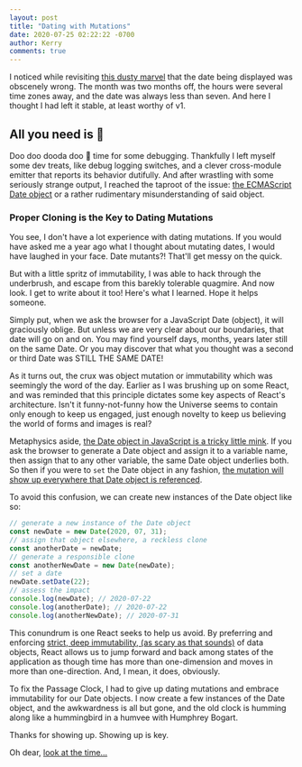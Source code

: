 ```yaml
---
layout: post
title: "Dating with Mutations"
date: 2020-07-25 02:22:22 -0700
author: Kerry
comments: true
---
```


I noticed while revisiting [this dusty marvel](https://passage.atmanaut.us/) that the date being displayed was obscenely wrong. The month was two months off, the hours were several time zones away, and the date was always less than seven. And here I thought I had left it stable, at least worthy of v1.

## All you need is 🧤

Doo doo dooda doo 🎺  time for some debugging. Thankfully I left myself some dev treats, like debug logging switches, and a clever cross-module emitter that reports its behavior dutifully. And after wrastling with some seriously strange output, I reached the taproot of the issue: [the ECMAScript Date object](https://developer.mozilla.org/en-US/docs/Web/JavaScript/Reference/Global_Objects/Date) or a rather rudimentary misunderstanding of said object.

### Proper Cloning is the Key to Dating Mutations

You see, I don't have a lot experience with dating mutations. If you would have asked me a year ago what I thought about mutating dates, I would have laughed in your face. Date mutants?! That'll get messy on the quick.

But with a little spritz of immutability, I was able to hack through the underbrush, and escape from this barekly tolerable quagmire. And now look. I get to write about it too! Here's what I learned. Hope it helps someone.

Simply put, when we ask the browser for a JavaScript Date (object), it will graciously oblige. But unless we are very clear about our boundaries, that date will go on and on. You may find yourself days, months, years later still on the same Date. Or you may discover that what you thought was a second or third Date was STILL THE SAME DATE!

As it turns out, the crux was object mutation or immutability which was seemingly the word of the day. Earlier as I was brushing up on some React, and was reminded that this principle dictates some key aspects of React's architecture. Isn't it funny-not-funny how the Universe seems to contain only enough to keep us engaged, just enough novelty to keep us believing the world of forms and images is real?

Metaphysics aside, [the Date object in JavaScript is a tricky little mink](https://css-tricks.com/everything-you-need-to-know-about-date-in-javascript/). If you ask the browser to generate a Date object and assign it to a variable name, then assign that to any other variable, the same Date object underlies both. So then if you were to `set` the Date object in any fashion, [the mutation will show up everywhere that Date object is referenced](https://unspecified.wordpress.com/2013/08/02/why-you-should-never-mutate-a-javascript-date/).

To avoid this confusion, we can create new instances of the Date object like so:

```javascript
// generate a new instance of the Date object
const newDate = new Date(2020, 07, 31);
// assign that object elsewhere, a reckless clone
const anotherDate = newDate;
// generate a responsible clone
const anotherNewDate = new Date(newDate);
// set a date
newDate.setDate(22);
// assess the impact
console.log(newDate); // 2020-07-22
console.log(anotherDate); // 2020-07-22
console.log(anotherNewDate); // 2020-07-31
```

This conundrum is one React seeks to help us avoid. By preferring and enforcing [strict, deep immutability, (as scary as that sounds)](https://alistapart.com/article/why-mutation-can-be-scary/) of data objects, React allows us to jump forward and back among states of the application as though time has more than one-dimension and moves in more than one-direction. And, I mean, it does, obviously.

To fix the Passage Clock, I had to give up dating mutations and embrace immutability for our Date objects. I now create a few instances of the Date object, and the awkwardness is all but gone, and the old clock is humming along like a hummingbird in a humvee with Humphrey Bogart.

Thanks for showing up. Showing up is key.

Oh dear, [look at the time…](https://passage.atmanaut.us)
